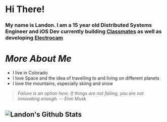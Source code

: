 # Hi There!
### My name is Landon. I am a 15 year old Distributed Systems Engineer and iOS Dev currently building [Classmates](https://classmates.delivery) as well as developing [Electrocam](https://peroxaan.com/Electrocam/)

# *More About Me*
* I live in Colorado
* I love Space and the idea of travelling to and living on different planets
* I love the mountains, especially skiing and snow

> *Failure is an option here. If things are not failing, you are not innovating enough.* 
> <quote> *-- Elon Musk* </quote>

## ![Landon's Github Stats](https://github-readme-stats.vercel.app/api?username=theldb&theme=classmates&show_icons=true)




<!--
**TheLDB/theldb** is a ✨ _special_ ✨ repository because its `README.md` (this file) appears on your GitHub profile.

Here are some ideas to get you started:

- 🔭 I’m currently working on ...
- 🌱 I’m currently learning ...
- 👯 I’m looking to collaborate on ...
- 🤔 I’m looking for help with ...
- 💬 Ask me about ...
- 📫 How to reach me: ...
- 😄 Pronouns: ...
- ⚡ Fun fact: ...
-->

